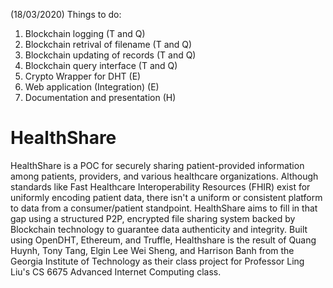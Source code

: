 (18/03/2020) Things to do:
1) Blockchain logging (T and Q)
2) Blockchain retrival of filename (T and Q)
3) Blockchain updating of records (T and Q)
4) Blockchain query interface (T and Q)
5) Crypto Wrapper for DHT (E)
6) Web application (Integration) (E)
7) Documentation and presentation (H)

# HealthShare
HealthShare is a POC for securely sharing patient-provided information among patients, providers, and various healthcare organizations. Although standards like Fast Healthcare Interoperability Resources (FHIR) exist for uniformly encoding patient data, there isn't a uniform or consistent platform to data from a consumer/patient standpoint. HealthShare aims to fill in that gap using a structured P2P, encrypted file sharing system backed by Blockchain technology to guarantee data authenticity and integrity. Built using OpenDHT, Ethereum, and Truffle, Healthshare is the result of Quang Huynh, Tony Tang, Elgin Lee Wei Sheng, and Harrison Banh from the Georgia Institute of Technology as their class project for Professor Ling Liu's CS 6675 Advanced Internet Computing class. 
